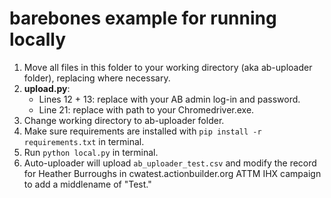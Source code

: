 # barebones example for running locally

1. Move all files in this folder to your working directory (aka ab-uploader folder), replacing where necessary.
2. **upload.py**:
    - Lines 12 + 13: replace with your AB admin log-in and password.
    - Line 21: replace with path to your Chromedriver.exe.
3. Change working directory to ab-uploader folder.
4. Make sure requirements are installed with `pip install -r requirements.txt` in terminal.
5. Run `python local.py` in terminal.
6. Auto-uploader will upload `ab_uploader_test.csv` and modify the record for Heather Burroughs in cwatest.actionbuilder.org ATTM IHX campaign to add a middlename of "Test."
